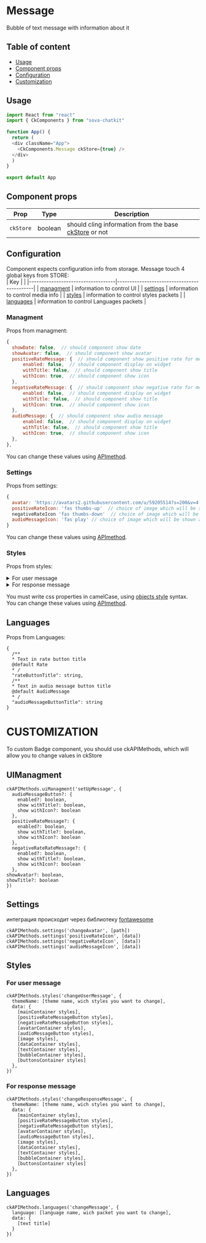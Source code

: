 # Message
Bubble of text message with information about it



## Table of content
* [Usage](#usage) 
* [Component props](#component_props)   
* [Configuration](#configuration)   
* [Customization](#customization)   



## Usage <a name="usage"></a>
```javascript
import React from "react"
import { CkComponents } from "sova-chatkit"
 
function App() {
  return (
  <div className="App">
    <CkComponents.Message ckStore={true} />
  </div>
  )
}
 
export default App
```



## Component props <a name="component_props"></a>
| Prop       | Type    |  Description                                                                                      |
|------------|---------|---------------------------------------------------------------------------------------------------|
| `ckStore`  | boolean | should cling information from the base [ckStore](https://github.com/sovaai/chatKit-lib#3) or not  |



## Configuration <a name="configuration"></a>
Component expects configuration info from storage. Message touch 4 global keys from STORE:  
| Key                               |                                            |
|-----------------------------------|--------------------------------------------|
| [managment](#conf_managment)      | information to control UI                  |
| [settings](#conf_settings)        | information to control media info          |
| [styles](#conf_styles)            | information to control styles packets      |
| [languages](#conf_languages)      | information to control Languages packets   |
 
 
 
### Managment <a name="conf_managment"></a>
Props from managment:  
```javascript
{
  showDate: false,  // should component show date
  showAvatar: false,  // should component show avatar
  positiveRateMessage: {  // should component show positive rate for message
      enabled: false,  // should component display on widget
      withTitle: false,  // should component show title
      withIcon: true,  // should component show icon
  },
  negativeRateMessage: {  // should component show negative rate for message
      enabled: false,  // should component display on widget
      withTitle: false,  // should component show title
      withIcon: true,  // should component show icon
  },
  audioMessage: {  // should component show audio message
      enabled: false,  // should component display on widget
      withTitle: false,  // should component show title
      withIcon: true,  // should component show icon
  },
},

```
You can change these values using [APImethod](#custom_managment "description of method").



### Settings <a name="conf_settings"></a>
Props from settings:  
```javascript
{
  avatar: 'https://avatars2.githubusercontent.com/u/59205514?s=200&v=4' // path to the image which will be shown as avatar ,
  positiveRateIcon: 'fas thumbs-up'  // choice of image which will be shown as positive rate icon,
  negativeRateIcon 'fas thumbs-down'  // choice of image which will be shown as negative rate icon,
  audioMessageIcon: 'fas play' // choice of image which will be shown as audio message icon
}
```
You can change these values using [APImethod](#custom_settings "description of method").


### Styles <a name="conf_styles"></a>
Props from styles: 
<details>
 <summary>For user message</summary>
 ```javascript
{
  mainContainer: {  // styles for main container
  margin: "1px",
  },
  positiveRateMessageButton: {  // styles for positive rate message button
  display": "none,
  },
  negativeRateMessageButton: {  // styles for negative rate message button
  display": "none,
  },
  avatarContainer: {  // styles for avatar container
  margin: "1px",
  },
  audioMessageButton: {  // styles for audio message button
    margin: "1px",
  },
  image: {  // styles for tag ‘img’
    maxWidth: "200px",
  },
  dataContainer: {  // styles for data container
    width: "100%",
    textAlign: "right",
    fontFamily: "Roboto",
    fontSize: "12px",
    marginTop: "2px",
    color: "#0F1F48"
  },
  textContainer: {  // styles for text container
    padding: "16px",
    fontSize: "14px",
    color: "#FFFFFF",
    background: "#386FFE",
    textAlign: "left",
    width: "100%",
    fontFamily: "Helvetica",
    borderRadius: "17px 17px 0 17px",
    wordBreak: "break-all",
    lineHeight: "18px"
  },
  bubbleContainer: {  // styles for bubble container
    display: "flex",
    flexWrap: "wrap"
  },
  buttonsContainer: {  // styles for buttons container
  }
}
```
</details>
 
<details>
 <summary>For response message</summary>
```
{
  /**
  * The chosen theme
  @default sovaLight
  * /
  "theme": string,
  /**
  * Styles for response message
  @default user
  * /
  "sender": response,
  {
    /**
    * Styles for main container
    @default {}
    * /
    "mainContainer": object,
    /**
    * Styles for positive rate message button
    @default {
     "padding": 0,
     "alignSelf": "flex-end",
     "marginLeft": "4%",
     "fontSize": "14px",
     "display": "flex",
     "alignItems": "flex-end",
     "border": "none",
     "outline": "none",
     "color": "#0F1F48",
     "background": "none",
     "cursor": "pointer",
     "& :hover": {
       "opacity": "0.75"
     },
     "& :active": {
     "opacity": "1"
     }
  }
  * /
  "positiveRateMessageButton": object,
  /**
  * Styles for negative rate message button
  @default {
    "padding": 0,
    "alignSelf": "flex-end",
    "marginLeft": "4%",
    "fontSize": "14px",
    "display": "flex",
    "border": "none",
    "outline": "none",
    "color": "#0F1F48",
    "background": "none",
    "cursor": "pointer",
    "& :hover": {
      "opacity": "0.75"
    },
    "& :active": {
      "opacity": "1"
    }
  }
  * /
  "negativeRateMessageButton": object,
  /**
  * Styles for avatar container container
  @default {}
  * /
  "avatarContainer": object,
  /**
  * Styles for audio message button
  @default {}
  * /
  "audioMessageButton": object,
  /**
  * Styles for image
  @default {}
  * /
  "image": object,
  /**
  * Styles for data container
  @default {
    "width": "100%",
    "textAlign": "left",
    "fontFamily": "Roboto",
    "fontSize": "12px",
    "marginTop": "2px",
    "color": "#0F1F48"
  }
  * /
  "dataContainer": object,
  /**
  * Styles for text Container
  @default {
    "padding": "16px",
    "fontSize": "14px",
    "color": "#0F1F48",
    "background": "#F3F3F3",
    "width": "100%",
    "textAlign": "left",
    "fontFamily": "Helvetica",
    "lineHeight": "18px",
    "borderRadius": "17px 17px 17px 0",
    "& a": {
      "color": "#386FFE",
      "transition": "color ease-in-out 0.3s"
    },
    "& a:hover": {
      "color": "#FC2D81"
    },
    "& a:active": {
      "color": "#FC2D81"
    }
  }
  * /
  "textContainer": object,
  /**
  * Styles for bubble container
  @default {
    "display": "flex",
    "flexWrap": "wrap"
  }
  * /
  "bubbleContainer": object,
  /**
  * Styles for buttons container
  @default {}
  * /
  "buttonsContainer": object
}
```
 </details>
 
You must write css properties in camelCase, using [objects style](https://emotion.sh/docs/object-styles "read more about objects style") syntax.  
You can change these values using [APImethod](#custom_styles "description of method").




## Languages
Props from Languages:
```
{
  /**
  * Text in rate button title
  @default Rate
  * /
  "rateButtonTitle": string,
  /**
  * Text in audio message button title
  @default AudioMessage
  * /
  "audioMessageButtonTitle": string
}
```

# CUSTOMIZATION
To custom Badge component, you should use ckAPIMethods, which will allow you to change values in ckStore

## UIManagment
```
ckAPIMethods.uiManagment('setUpMessage', {
  audioMessageButton?: {
    enabled?: boolean,
    show withTitle?: boolean,
    show withIcon?: boolean
  },
  positiveRateMessage?: {
    enabled?: boolean,
    show withTitle?: boolean,
    show withIcon?: boolean
  },
  negativeRateRateMessage?: {
    enabled?: boolean,
    show withTitle?: boolean,
    show withIcon?: boolean
  },
showAvatar?: boolean,
showTitle?: boolean
})
```

## Settings
интеграция происходит через библиотеку [fontawesome](https://github.com/FortAwesome/react-fontawesome "fontawesome")  
```
ckAPIMethods.settings('changeAvatar', [path])
ckAPIMethods.settings('positiveRateIcon', [data])
ckAPIMethods.settings('negativeRateIcon', [data])
ckAPIMethods.settings('audioMessageIcon', [data])
```

## Styles
### For user message
```
ckAPIMethods.styles('changeUserMessage', {
  themeName: [theme name, wich styles you want to change],
  data: {
    [mainContainer styles],
    [positiveRateMessageButton styles],
    [negativeRateMessageButton styles],
    [avatarContainer styles],
    [audioMessageButton styles],
    [image styles],
    [dataContainer styles],
    [textContainer styles],
    [bubbleContainer styles],
    [buttonsContainer styles]
  },
})
```
### For response message
```
ckAPIMethods.styles('changeResponseMessage', {
  themeName: [theme name, wich styles you want to change],
  data: {
    [mainContainer styles],
    [positiveRateMessageButton styles],
    [negativeRateMessageButton styles],
    [avatarContainer styles],
    [audioMessageButton styles],
    [image styles],
    [dataContainer styles],
    [textContainer styles],
    [bubbleContainer styles],
    [buttonsContainer styles]
  },
})
```

## Languages
```
ckAPIMethods.languages('changeMessage', {
  language: [language name, wich packet you want to change],
  data: {
    [text title]
  }
})
```

